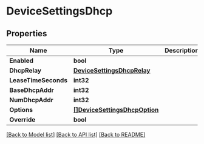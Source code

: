 # DeviceSettingsDhcp

## Properties

Name | Type | Description | Notes
------------ | ------------- | ------------- | -------------
**Enabled** | **bool** |  | [optional] 
**DhcpRelay** | [**DeviceSettingsDhcpRelay**](device_settings_dhcp_relay.md) |  | [optional] 
**LeaseTimeSeconds** | **int32** |  | [optional] 
**BaseDhcpAddr** | **int32** |  | [optional] 
**NumDhcpAddr** | **int32** |  | [optional] 
**Options** | [**[]DeviceSettingsDhcpOption**](device_settings_dhcp_option.md) |  | [optional] 
**Override** | **bool** |  | [optional] 

[[Back to Model list]](../README.md#documentation-for-models) [[Back to API list]](../README.md#documentation-for-api-endpoints) [[Back to README]](../README.md)


